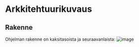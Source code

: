 # Arkkitehtuurikuvaus
## Rakenne
Ohjelman rakenne on kaksitasoista ja seuraavanlaista:
![image](https://user-images.githubusercontent.com/62245568/115446742-509c3600-a220-11eb-9fdd-28c6164de68e.png)

